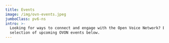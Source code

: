```yaml
---
title: Events
image: /img/ovn-events.jpeg
jumboClass: pv6-ns
intro: >-
  Looking for ways to connect and engage with the Open Voice Network? Browse our
  selection of upcoming OVON events below.
---
```


